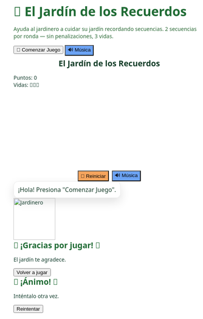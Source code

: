 <!DOCTYPE html>
<html lang="es">
<head>
<meta charset="utf-8" />
<meta name="viewport" content="width=device-width,initial-scale=1.0" />
<title>El Jardín de los Recuerdos 🌳</title>
<style>
  :root {
    --bottom-space: 200px; /* espacio para jardinero */
  }
  html,body{
    height:100%;
    margin:0;
    font-family: system-ui, -apple-system, "Segoe UI", Roboto, Arial;
    background: url("https://cdn.pixabay.com/photo/2015/06/19/21/24/avenue-815297_1280.jpg") center/cover no-repeat fixed;
    color: #153e2e;
  }

  /* START SCREEN */
  #startScreen {
    position:fixed; inset:0;
    display:flex; flex-direction:column; align-items:center; justify-content:center;
    background: rgba(255,255,255,0.86);
    z-index: 900;
    padding:20px; text-align:center;
  }
  #startScreen h1 { margin:0 0 8px; font-size:2.1rem; color:#1f6b34; }
  #startScreen p { color:#2b6a36; max-width:640px; }

  .btn {
    padding:10px 18px; border-radius:10px; border:0; cursor:pointer;
    background:#57b86a; color:white; font-size:1rem; margin:8px;
  }
  .btn.alt { background:#6ca3f5; }

  /* GAME */
  #gameContainer { display:none; padding:18px; min-height:100vh; box-sizing:border-box; }
  header.appbar { display:flex; justify-content:center; margin-bottom:8px; }
  header.appbar h2 { margin:0; color:#143e29; background: rgba(255,255,255,0.7); padding:6px 14px; border-radius:8px; }

  .hud { display:flex; justify-content:space-between; align-items:center; gap:12px; margin-bottom:10px; color:#1e6b2a; }
  #elements {
    display:grid;
    grid-template-columns: repeat(4, minmax(72px, 84px));
    gap:14px;
    justify-content:center;
    padding-bottom: var(--bottom-space);
    margin-top:6px;
  }
  .cell {
    width:84px; height:84px; border-radius:12px; background: rgba(255,255,255,0.95);
    display:flex; align-items:center; justify-content:center; font-size:40px;
    box-shadow:0 6px 14px rgba(0,0,0,0.12);
    touch-action: manipulation; user-select:none;
  }
  .cell.active { transform: scale(1.08); background:#c7f1d6; transition: all .16s; }

  /* Jardinero */
  #gardenerWrapper {
    position:fixed; right:12px; bottom:12px; display:flex; flex-direction:column; align-items:center;
    gap:10px; z-index:1000; pointer-events:none;
  }
  #speechBubble {
    min-width:160px; max-width:260px; font-size:16px; background: rgba(255,255,255,0.98);
    color:#173d2a; border-radius:12px; padding:10px; border:1px solid rgba(0,0,0,0.08);
    box-shadow:0 10px 26px rgba(0,0,0,0.12);
    text-align:center;
  }
  #gardenerImg { width:110px; display:block; }

  /* overlays */
  .overlay { position:fixed; inset:0; display:none; align-items:center; justify-content:center; z-index:1200; background: rgba(255,255,255,0.95); }
  .overlay h2 { color:#1f6b34; margin:0 0 8px; }

  @media(max-width:520px){
    .cell{ width:72px; height:72px; font-size:34px; }
    #speechBubble{ font-size:15px; max-width:200px; }
    :root { --bottom-space: 170px; }
  }
</style>
</head>
<body>

  <!-- Pantalla inicio -->
  <div id="startScreen" role="dialog" aria-modal="true">
    <h1>🌳 El Jardín de los Recuerdos</h1>
    <p>Ayuda al jardinero a cuidar su jardín recordando secuencias. 2 secuencias por ronda — sin penalizaciones, 3 vidas.</p>
    <div style="margin-top:14px;">
      <button id="startBtn" class="btn">🌸 Comenzar Juego</button>
      <button id="musicBtnStart" class="btn alt">🔊 Música</button>
    </div>
  </div>

  <!-- Juego -->
  <div id="gameContainer">
    <header class="appbar"><h2>El Jardín de los Recuerdos</h2></header>
    <div class="hud">
      <div id="scoreDisplay">Puntos: 0</div>
      <div id="livesDisplay">Vidas: 🌸🌸🌸</div>
    </div>
    <main id="elements"></main>
    <div style="display:flex; justify-content:center; gap:8px; margin-top:10px;">
      <button id="restartBtn" class="btn" style="background:#f6a45d">🔄 Reiniciar</button>
      <button id="musicBtnGame" class="btn alt">🔊 Música</button>
    </div>
  </div>

  <!-- Jardinero -->
  <div id="gardenerWrapper">
    <div id="speechBubble">¡Hola! Presiona "Comenzar Juego".</div>
    <img id="gardenerImg" src="https://cdn.pixabay.com/photo/2014/04/03/11/53/gardener-311325_1280.png" alt="Jardinero">
  </div>

  <!-- Overlays -->
  <div id="winOverlay" class="overlay"><div><h2>🌟 ¡Gracias por jugar! 🌟</h2><p>El jardín te agradece.</p><div style="margin-top:12px;"><button id="winRestart" class="btn">Volver a jugar</button></div></div></div>
  <div id="loseOverlay" class="overlay"><div><h2>💪 ¡Ánimo! 💪</h2><p>Inténtalo otra vez.</p><div style="margin-top:12px;"><button id="loseRestart" class="btn">Reintentar</button></div></div></div>

  <!-- Audios -->
  <audio id="bgMusic" loop src="https://files.freemusicarchive.org/storage-freemusicarchive-org/music/ccCommunity/Jahzzar/Traveller/Jahzzar_-_05_-_Siesta.mp3"></audio>
  <audio id="sndSeq" src="https://actions.google.com/sounds/v1/cartoon/wood_plank_flicks.ogg"></audio>
  <audio id="sndOk" src="https://actions.google.com/sounds/v1/cartoon/wood_plank_flicks.ogg"></audio>
  <audio id="sndErr" src="https://actions.google.com/sounds/v1/cartoon/metal_thud_and_clang.ogg"></audio>

<script>
/* ---------- Helpers ---------- */
function emojiDataURI(emoji, size=160){
  const svg = `<svg xmlns='http://www.w3.org/2000/svg' width='${size}' height='${size}'><rect width='100%' height='100%' fill='%23ffffff'/><text x='50%' y='50%' dominant-baseline='middle' text-anchor='middle' font-size='72'>${emoji}</text></svg>`;
  return 'data:image/svg+xml;utf8,' + encodeURIComponent(svg);
}
const gardenerImg = document.getElementById('gardenerImg');
gardenerImg.addEventListener('error', ()=> { gardenerImg.src = emojiDataURI('🧑‍🌾', 160); });

/* ---------- DOM ---------- */
const startScreen = document.getElementById('startScreen');
const startBtn = document.getElementById('startBtn');
const musicBtnStart = document.getElementById('musicBtnStart');
const gameContainer = document.getElementById('gameContainer');
const elementsWrap = document.getElementById('elements');
const scoreDisplay = document.getElementById('scoreDisplay');
const livesDisplay = document.getElementById('livesDisplay');
const restartBtn = document.getElementById('restartBtn');
const musicBtnGame = document.getElementById('musicBtnGame');
const speechBubble = document.getElementById('speechBubble');
const winOverlay = document.getElementById('winOverlay');
const loseOverlay = document.getElementById('loseOverlay');
const winRestart = document.getElementById('winRestart');
const loseRestart = document.getElementById('loseRestart');

const bgMusic = document.getElementById('bgMusic');
const sndSeq = document.getElementById('sndSeq');
const sndOk = document.getElementById('sndOk');
const sndErr = document.getElementById('sndErr');

/* ---------- Juego ---------- */
const pools = [
  ['🌸','🌻','🌷','🌼'], // ronda 1
  ['🍎','🍌','🍐','🍇'], // ronda 2
  ['🥕','🌽','🍅','🍆']  // ronda 3
];
const roundNames = [
  "Ronda 1: Sembrar las frutas 🌱",
  "Ronda 2: Cosechar las frutas 🍎",
  "Ronda 3: A juntar la cosecha 🧺"
];

let currentRound = 1;
let sequence = [];
let playerIndex = 0;
let sequenceCount = 0;
let score = 0;
let lives = 3;
let listening = false;
let musicOn = false;

/* ---------- UI ---------- */
function setBubble(text, ms=3500){
  speechBubble.textContent = text;
  speechBubble.style.display = 'block';
  setTimeout(()=>{ if(speechBubble.textContent === text) speechBubble.style.display = 'none'; }, ms);
}
function updateHUD(){
  scoreDisplay.textContent = 'Puntos: ' + score;
  livesDisplay.textContent = 'Vidas: ' + '🌸'.repeat(Math.max(0,lives));
}
async function safePlay(audioEl){
  if(!audioEl) return;
  try{ audioEl.currentTime = 0; await audioEl.play(); } catch(e){ console.debug('audio blocked', e); }
}
async function toggleMusic(){
  if(musicOn){
    try{ bgMusic.pause(); } catch(e){}
    musicOn = false;
    musicBtnStart.textContent = '🔊 Música';
    musicBtnGame.textContent = '🔊 Música';
  } else {
    await safePlay(bgMusic);
    musicOn = !bgMusic.paused;
    musicBtnStart.textContent = musicOn ? '🔇 Música' : '🔊 Música';
    musicBtnGame.textContent = musicOn ? '🔇 Música' : '🔊 Música';
  }
}
musicBtnStart.addEventListener('click', toggleMusic);
musicBtnGame.addEventListener('click', toggleMusic);

/* ---------- Tablero ---------- */
function buildBoard(roundIndex){
  elementsWrap.innerHTML = '';
  const pool = pools[roundIndex - 1];
  pool.forEach((symbol, idx)=>{
    const div = document.createElement('div');
    div.className = 'cell';
    div.dataset.idx = String(idx);
    div.textContent = symbol;
    div.addEventListener('pointerdown', (ev)=>{ ev.preventDefault(); onCellPressed(idx); });
    elementsWrap.appendChild(div);
  });
}

/* ---------- Secuencia ---------- */
function generateSequence(len){
  const poolLen = pools[currentRound - 1].length;
  const seq = [];
  for(let i=0;i<len;i++) seq.push(Math.floor(Math.random()*poolLen));
  return seq;
}
async function showSequence(seq){
  listening = false;
  setBubble('Observa la secuencia...', 2500);
  await new Promise(r=>setTimeout(r, 2500));
  const cells = Array.from(elementsWrap.querySelectorAll('.cell'));
  for(let i=0;i<seq.length;i++){
    const idx = seq[i];
    const cell = cells[idx];
    if(cell){
      cell.classList.add('active');
      safePlay(sndSeq);
      await new Promise(r=>setTimeout(r, 700));
      cell.classList.remove('active');
      await new Promise(r=>setTimeout(r, 150));
    } else {
      await new Promise(r=>setTimeout(r, 900));
    }
  }
  listening = true;
  setBubble('¡Tu turno! Repite la secuencia', 2500);
}

/* ---------- Rondas ---------- */
function startRound(){
  if(currentRound > pools.length){
    gameOverWin();
    return;
  }
  sequenceCount = 0;
  setBubble(roundNames[currentRound-1], 4000);
  buildBoard(currentRound);
  setTimeout(()=> startNewSequence(), 1200);
}
function startNewSequence(){
  const len = 2 + (currentRound - 1) + sequenceCount;
  sequence = generateSequence(len);
  playerIndex = 0;
  showSequence(sequence).catch(e=>console.debug(e));
}

/* ---------- Jugador ---------- */
function onCellPressed(idx){
  if(!listening) return;
  if(idx !== sequence[playerIndex]){
    safePlay(sndErr);
    lives = Math.max(0, lives - 1);
    updateHUD();
    setBubble('¡Ups! Esa no es la correcta.', 2500);
    listening = false;
    playerIndex = 0;
    if(lives <= 0){
      setTimeout(()=> gameOverLose(), 700);
    } else {
      setTimeout(()=> showSequence(sequence), 900);
    }
    return;
  }
  safePlay(sndOk);
  const cells = Array.from(elementsWrap.querySelectorAll('.cell'));
  const cell = cells[idx];
  if(cell){ cell.classList.add('active'); setTimeout(()=>cell.classList.remove('active'),220); }
  playerIndex++;
  score += 10; updateHUD();
  if(playerIndex >= sequence.length){
    score += 20; updateHUD();
    sequenceCount++;
    listening = false;
    if(sequenceCount < 2){
      setBubble('¡Muy bien! Ahora otra secuencia.', 2000);
      setTimeout(()=> startNewSequence(), 1000);
    } else {
      setBubble('¡Ronda completada! 🎉', 2000);
      currentRound++;
      sequenceCount = 0;
      setTimeout(()=> startRound(), 1200);
    }
  }
}

/* ---------- Game Over ---------- */
function gameOverWin(){
  gameContainer.style.display = 'none';
  winOverlay.style.display = 'flex';
  setBubble('¡Tu jardín florece! 🌸', 3000);
  safePlay(sndOk);
}
function gameOverLose(){
  gameContainer.style.display = 'none';
  loseOverlay.style.display = 'flex';
  setBubble('¡Ánimo! Intenta otra vez.', 3000);
  safePlay(sndErr);
}

/* ---------- Botones ---------- */
startBtn.addEventListener('pointerdown', (e)=>{ e.preventDefault(); startBtnClicked(); });
startBtn.addEventListener('click', startBtnClicked);
function startBtnClicked(){
  startScreen.style.display = 'none';
  gameContainer.style.display = 'block';
  currentRound = 1; score = 0; lives = 3; sequenceCount = 0; playerIndex = 0;
  updateHUD();
  setTimeout(()=> startRound(), 400);
}
restartBtn.addEventListener('click', ()=>{
  winOverlay.style.display = 'none';
  loseOverlay.style.display = 'none';
  gameContainer.style.display = 'block';
  currentRound = 1; score = 0; lives = 3; sequenceCount = 0; playerIndex = 0;
  updateHUD();
  setTimeout(()=> startRound(), 300);
});
winRestart.addEventListener('click', ()=>{ winOverlay.style.display='none'; startBtnClicked(); });
loseRestart.addEventListener('click', ()=>{ loseOverlay.style.display='none'; startBtnClicked(); });

/* Inicial */
updateHUD();
setBubble('¡Hola! Presiona "Comenzar Juego".', 4000);
</script>
</body>
</html>
